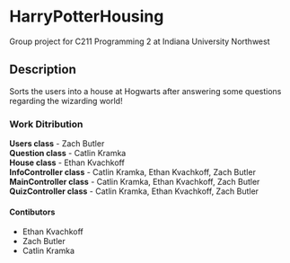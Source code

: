 # HarryPotterHousing
Group project for C211 Programming 2 at Indiana University Northwest

## Description
Sorts the users into a house at Hogwarts after answering some questions regarding the wizarding world!

### Work Ditribution

__Users class__ - Zach Butler  
__Question class__ - Catlin Kramka  
__House class__ - Ethan Kvachkoff  
__InfoController class__ - Catlin Kramka, Ethan Kvachkoff, Zach Butler  
__MainController class__ - Catlin Kramka, Ethan Kvachkoff, Zach Butler  
__QuizController class__ - Catlin Kramka, Ethan Kvachkoff, Zach Butler  

#### Contibutors
- Ethan Kvachkoff
- Zach Butler
- Catlin Kramka
